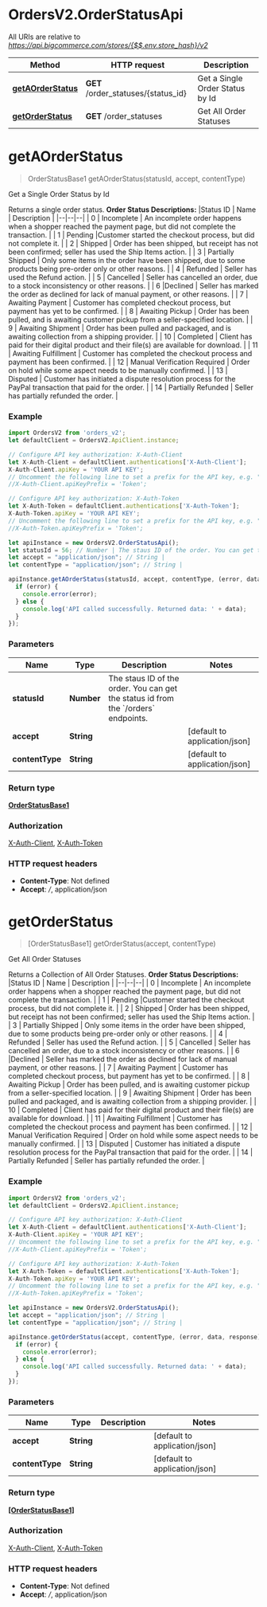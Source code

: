 # OrdersV2.OrderStatusApi

All URIs are relative to *https://api.bigcommerce.com/stores/{$$.env.store_hash}/v2*

Method | HTTP request | Description
------------- | ------------- | -------------
[**getAOrderStatus**](OrderStatusApi.md#getAOrderStatus) | **GET** /order_statuses/{status_id} | Get a Single Order Status by Id
[**getOrderStatus**](OrderStatusApi.md#getOrderStatus) | **GET** /order_statuses | Get All Order Statuses

<a name="getAOrderStatus"></a>
# **getAOrderStatus**
> OrderStatusBase1 getAOrderStatus(statusId, accept, contentType)

Get a Single Order Status by Id

Returns a single order status.  **Order Status Descriptions:** |Status ID | Name  | Description | |--|--|--| | 0 | Incomplete  | An incomplete order happens when a shopper reached the payment page, but did not complete the transaction. | | 1 | Pending |Customer started the checkout process, but did not complete it. | | 2 | Shipped | Order has been shipped, but receipt has not been confirmed; seller has used the Ship Items action. | | 3 | Partially Shipped | Only some items in the order have been shipped, due to some products being pre-order only or other reasons. | | 4 | Refunded | Seller has used the Refund action. | | 5 | Cancelled | Seller has cancelled an order, due to a stock inconsistency or other reasons. | | 6 |Declined | Seller has marked the order as declined for lack of manual payment, or other reasons. | | 7 | Awaiting Payment | Customer has completed checkout process, but payment has yet to be confirmed. | | 8 | Awaiting Pickup | Order has been pulled, and is awaiting customer pickup from a seller-specified location. | | 9 | Awaiting Shipment | Order has been pulled and packaged, and is awaiting collection from a shipping provider. | | 10 | Completed | Client has paid for their digital product and their file(s) are available for download. | | 11 | Awaiting Fulfillment | Customer has completed the checkout process and payment has been confirmed. | | 12 | Manual Verification Required | Order on hold while some aspect needs to be manually confirmed. | | 13 | Disputed | Customer has initiated a dispute resolution process for the PayPal transaction that paid for the order. | | 14 | Partially Refunded | Seller has partially refunded the order. |

### Example
```javascript
import OrdersV2 from 'orders_v2';
let defaultClient = OrdersV2.ApiClient.instance;

// Configure API key authorization: X-Auth-Client
let X-Auth-Client = defaultClient.authentications['X-Auth-Client'];
X-Auth-Client.apiKey = 'YOUR API KEY';
// Uncomment the following line to set a prefix for the API key, e.g. "Token" (defaults to null)
//X-Auth-Client.apiKeyPrefix = 'Token';

// Configure API key authorization: X-Auth-Token
let X-Auth-Token = defaultClient.authentications['X-Auth-Token'];
X-Auth-Token.apiKey = 'YOUR API KEY';
// Uncomment the following line to set a prefix for the API key, e.g. "Token" (defaults to null)
//X-Auth-Token.apiKeyPrefix = 'Token';

let apiInstance = new OrdersV2.OrderStatusApi();
let statusId = 56; // Number | The staus ID of the order. You can get the status id from the `/orders` endpoints.
let accept = "application/json"; // String | 
let contentType = "application/json"; // String | 

apiInstance.getAOrderStatus(statusId, accept, contentType, (error, data, response) => {
  if (error) {
    console.error(error);
  } else {
    console.log('API called successfully. Returned data: ' + data);
  }
});
```

### Parameters

Name | Type | Description  | Notes
------------- | ------------- | ------------- | -------------
 **statusId** | **Number**| The staus ID of the order. You can get the status id from the &#x60;/orders&#x60; endpoints. | 
 **accept** | **String**|  | [default to application/json]
 **contentType** | **String**|  | [default to application/json]

### Return type

[**OrderStatusBase1**](OrderStatusBase1.md)

### Authorization

[X-Auth-Client](../README.md#X-Auth-Client), [X-Auth-Token](../README.md#X-Auth-Token)

### HTTP request headers

 - **Content-Type**: Not defined
 - **Accept**: */*, application/json

<a name="getOrderStatus"></a>
# **getOrderStatus**
> [OrderStatusBase1] getOrderStatus(accept, contentType)

Get All Order Statuses

Returns a Collection of All Order Statuses.  **Order Status Descriptions:** |Status ID | Name  | Description | |--|--|--| | 0 | Incomplete  | An incomplete order happens when a shopper reached the payment page, but did not complete the transaction. | | 1 | Pending |Customer started the checkout process, but did not complete it. | | 2 | Shipped | Order has been shipped, but receipt has not been confirmed; seller has used the Ship Items action. | | 3 | Partially Shipped | Only some items in the order have been shipped, due to some products being pre-order only or other reasons. | | 4 | Refunded | Seller has used the Refund action. | | 5 | Cancelled | Seller has cancelled an order, due to a stock inconsistency or other reasons. | | 6 |Declined | Seller has marked the order as declined for lack of manual payment, or other reasons. | | 7 | Awaiting Payment | Customer has completed checkout process, but payment has yet to be confirmed. | | 8 | Awaiting Pickup | Order has been pulled, and is awaiting customer pickup from a seller-specified location. | | 9 | Awaiting Shipment | Order has been pulled and packaged, and is awaiting collection from a shipping provider. | | 10 | Completed | Client has paid for their digital product and their file(s) are available for download. | | 11 | Awaiting Fulfillment | Customer has completed the checkout process and payment has been confirmed. | | 12 | Manual Verification Required | Order on hold while some aspect needs to be manually confirmed. | | 13 | Disputed | Customer has initiated a dispute resolution process for the PayPal transaction that paid for the order. | | 14 | Partially Refunded | Seller has partially refunded the order. |

### Example
```javascript
import OrdersV2 from 'orders_v2';
let defaultClient = OrdersV2.ApiClient.instance;

// Configure API key authorization: X-Auth-Client
let X-Auth-Client = defaultClient.authentications['X-Auth-Client'];
X-Auth-Client.apiKey = 'YOUR API KEY';
// Uncomment the following line to set a prefix for the API key, e.g. "Token" (defaults to null)
//X-Auth-Client.apiKeyPrefix = 'Token';

// Configure API key authorization: X-Auth-Token
let X-Auth-Token = defaultClient.authentications['X-Auth-Token'];
X-Auth-Token.apiKey = 'YOUR API KEY';
// Uncomment the following line to set a prefix for the API key, e.g. "Token" (defaults to null)
//X-Auth-Token.apiKeyPrefix = 'Token';

let apiInstance = new OrdersV2.OrderStatusApi();
let accept = "application/json"; // String | 
let contentType = "application/json"; // String | 

apiInstance.getOrderStatus(accept, contentType, (error, data, response) => {
  if (error) {
    console.error(error);
  } else {
    console.log('API called successfully. Returned data: ' + data);
  }
});
```

### Parameters

Name | Type | Description  | Notes
------------- | ------------- | ------------- | -------------
 **accept** | **String**|  | [default to application/json]
 **contentType** | **String**|  | [default to application/json]

### Return type

[**[OrderStatusBase1]**](OrderStatusBase1.md)

### Authorization

[X-Auth-Client](../README.md#X-Auth-Client), [X-Auth-Token](../README.md#X-Auth-Token)

### HTTP request headers

 - **Content-Type**: Not defined
 - **Accept**: */*, application/json

